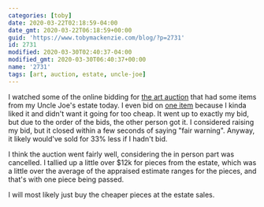 ```yaml
---
categories: [toby]
date: 2020-03-22T02:18:59-04:00
date_gmt: 2020-03-22T06:18:59+00:00
guid: 'https://www.tobymackenzie.com/blog/?p=2731'
id: 2731
modified: 2020-03-30T02:40:37-04:00
modified_gmt: 2020-03-30T06:40:37+00:00
name: '2731'
tags: [art, auction, estate, uncle-joe]
---
```


I watched some of the online bidding for [the art auction](https://racheldavisfinearts.com/auctions/1-2H0T7G/fine-art-sale-221) that had some items from my Uncle Joe's estate today.<!--more-->  I even bid on [one item](https://racheldavisfinearts.com/lots/view/1-2QT1K1/franklin-moody-oil) because I kinda liked it and didn't want it going for too cheap.  It went up to exactly my bid, but due to the order of the bids, the other person got it.  I considered raising my bid, but it closed within a few seconds of saying "fair warning".  Anyway, it likely would've sold for 33% less if I hadn't bid.

I think the auction went fairly well, considering the in person part was cancelled.  I tallied up a little over $12k for pieces from the estate, which was a little over the average of the appraised estimate ranges for the pieces, and that's with one piece being passed.

I will most likely just buy the cheaper pieces at the estate sales.
